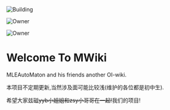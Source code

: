 ![Building](https://img.shields.io/badge/build-passing-brightgreen.svg)

![Owner](https://img.shields.io/badge/Maintainer-MLEAutoMaton-9cf.svg)

![Owner](https://img.shields.io/badge/Maintainer-water--mi-blueviolet.svg)


# Welcome To MWiki

MLEAutoMaton and his friends another OI-wiki.

本项目不定期更新,当然涉及面可能比较浅(维护的各位都是初中生).

希望大家兹磁~~yyb小姐姐和zsy小哥哥在一起!~~我们的项目!

